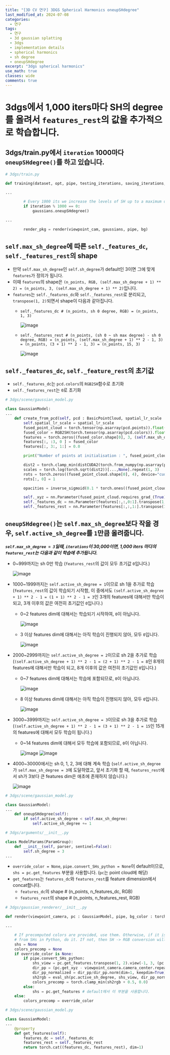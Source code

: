 ```yaml
---
title: "[3D CV 연구] 3DGS Spherical Harmonics oneupSHdegree"
last_modified_at: 2024-07-08
categories:
  - 연구
tags:
  - 연구
  - 3d gaussian splatting
  - 3dgs
  - implementation details
  - spherical harmonics
  - sh degree
  - oneupSHdegree
excerpt: "3dgs spherical harmonics"
use_math: true
classes: wide
comments: true
---
```


# 3dgs에서 1,000 iters마다 SH의 degree를 올려서 `features_rest`의 값을 추가적으로 학습합니다.

## 3dgs/train.py에서 `iteration` 1000마다 `oneupSHdegree()`를 하고 있습니다.
  
```python
# 3dgs/train.py

def training(dataset, opt, pipe, testing_iterations, saving_iterations, checkpoint_iterations, checkpoint, debug_from):

...

        # Every 1000 its we increase the levels of SH up to a maximum degree
        if iteration % 1000 == 0:
            gaussians.oneupSHdegree()

...

        render_pkg = render(viewpoint_cam, gaussians, pipe, bg)
```

## `self.max_sh_degree`에 따른 `self._features_dc`, `self._features_rest`의 shape
- 만약 `self.max_sh_degree`인 `self.sh_degree`가 default인 3이면 그에 맞게 `features`가 정의가 됩니다.
- 이때 `features`의 shape은 `(n_points, RGB, (self.max_sh_degree + 1) ** 2) = (n_points, 3, (self.max_sh_degree + 1) ** 2)`입니다.
- `features`는 `self._features_dc`와 `self._features_rest`로 분리되고, `transpose(1, 2)`되면서 shape이 다음과 같아집니다.
  - `self._features_dc # (n_points, sh 0 degree, RGB) = (n_points, 1, 3)`
    
    ![image](https://github.com/sandokim/sandokim.github.io/assets/74639652/93d2ce7b-c25e-42f8-a503-fcdc155f325a)
    
  - `self._features_rest # (n_points, (sh 0 ~ sh max degree) - sh 0 degree, RGB) = (n_points, (self.max_sh_degree + 1) ** 2 - 1, 3) = (n_points, (3 + 1) ** 2 - 1, 3) = (n_points, 15, 3)`
    
    ![image](https://github.com/sandokim/sandokim.github.io/assets/74639652/8feb8223-160b-40b6-b059-154745ace22c)


## `self._features_dc`, `self._feature_rest`의 초기값
- `self._features_dc`는 `pcd.colors`의 `RGB2SH`함수로 초기화
- `self._features_rest`는 `0`로 초기화

```python
# 3dgs/scene/gaussian_model.py

class GaussianModel:
...
    def create_from_pcd(self, pcd : BasicPointCloud, spatial_lr_scale : float):
        self.spatial_lr_scale = spatial_lr_scale
        fused_point_cloud = torch.tensor(np.asarray(pcd.points)).float().cuda()
        fused_color = RGB2SH(torch.tensor(np.asarray(pcd.colors)).float().cuda())
        features = torch.zeros((fused_color.shape[0], 3, (self.max_sh_degree + 1) ** 2)).float().cuda()
        features[:, :3, 0 ] = fused_color
        features[:, 3:, 1:] = 0.0

        print("Number of points at initialisation : ", fused_point_cloud.shape[0])

        dist2 = torch.clamp_min(distCUDA2(torch.from_numpy(np.asarray(pcd.points)).float().cuda()), 0.0000001)
        scales = torch.log(torch.sqrt(dist2))[...,None].repeat(1, 3)
        rots = torch.zeros((fused_point_cloud.shape[0], 4), device="cuda")
        rots[:, 0] = 1

        opacities = inverse_sigmoid(0.1 * torch.ones((fused_point_cloud.shape[0], 1), dtype=torch.float, device="cuda"))

        self._xyz = nn.Parameter(fused_point_cloud.requires_grad_(True))
        self._features_dc = nn.Parameter(features[:,:,0:1].transpose(1, 2).contiguous().requires_grad_(True))
        self._features_rest = nn.Parameter(features[:,:,1:].transpose(1, 2).contiguous().requires_grad_(True))
```

## `oneupSHdegree()`는 `self.max_sh_degree`보다 작을 경우, `self.active_sh_degree`를 `1`만큼 올려줍니다.
***`self.max_sh_degree = 3`일때, `iterations`이 30,000이면, 1,000 iters 마다의 `features_rest`는 다음과 같이 학습에 추가됩니다.***
  - 0\~999까지는 sh 0만 학습 (`features_rest`의 값이 모두 초기값 `0`입니다.)
    
    ![image](https://github.com/sandokim/sandokim.github.io/assets/74639652/dc77da22-6407-4a3c-97b9-7d4920acd41c)

  - 1000\~1999까지는 `self.active_sh_degree = 1`이므로 sh 1을 추가로 학습 (`features_rest`의 값이 학습되기 시작함, 이 중에서도 `(self.active_sh_degree + 1) ** 2 - 1 = (1 + 1) ** 2 - 1 = 3`인 3개의 features에 대해서만 학습이 되고, 3개 이후의 값은 여전히 초기값인 `0`입니다.)

    - 0\~2 features dim에 대해서는 학습되기 시작하여, `0`이 아닙니다.

       ![image](https://github.com/sandokim/sandokim.github.io/assets/74639652/785a52aa-d613-46bd-b16a-efa53d9f5565)

    - 3 이상 features dim에 대해서는 아직 학습이 진행되지 않아, 모두 `0`입니다.
    
      ![image](https://github.com/sandokim/sandokim.github.io/assets/74639652/d6480c18-fab8-4382-9b62-74adf3ceeafd)

  - 2000\~2999까지는 `self.active_sh_degree = 2`이므로 sh 2을 추가로 학습 (`(self.active_sh_degree + 1) ** 2 - 1 = (2 + 1) ** 2 - 1 = 8`인 8개의 features에 대해서만 학습이 되고, 8개 이후의 값은 여전히 초기값인 `0`입니다.)
    
    - 0\~7 features dim에 대해서는 학습에 포함되므로, `0`이 아닙니다.
   
      ![image](https://github.com/sandokim/sandokim.github.io/assets/74639652/fe52b193-4de9-40c8-8f22-d99b23335e0b)
   
    - 8 이상 features dim에 대해서는 아직 학습이 진행되지 않아, 모두 `0`입니다.
      
      ![image](https://github.com/sandokim/sandokim.github.io/assets/74639652/781e9a5c-e245-4353-8801-e163833c4033)

  - 3000\~3999까지는 `self.active_sh_degree = 3`이므로 sh 3을 추가로 학습 (`(self.active_sh_degree + 1) ** 2 - 1 = (3 + 1) ** 2 - 1 = 15`인 15개의 features에 대해서 모두 학습이 됩니다.)

    - 0\~14 features dim에 대해서 모두 학습에 포함되므로, `0`이 아닙니다.

      ![image](https://github.com/sandokim/sandokim.github.io/assets/74639652/221d04a1-dbaa-4100-a16e-a686a2cbac24)
      ![image](https://github.com/sandokim/sandokim.github.io/assets/74639652/e89571e9-afce-4bed-8ce2-2df872727d20)
    
  - 4000\~30000에서는 sh 0, 1, 2, 3에 대해 계속 학습 (`self.active_sh_degree`가 `self.max_sh_degree = 3`에 도달하였고, 앞서 초기화 할 때, `features_rest`에서 sh가 3보다 큰 features dim은 애초에 존재하지 않습니다.)

    ![image](https://github.com/sandokim/sandokim.github.io/assets/74639652/46accb62-7430-41c0-9d79-a4c3dee8da0e)


```python
# 3dgs/scene/gaussian_model.py

class GaussianModel:
...
    def oneupSHdegree(self):
        if self.active_sh_degree < self.max_sh_degree:
            self.active_sh_degree += 1
```

```python
# 3dgs/arguments/__init__.py

class ModelParams(ParamGroup): 
    def __init__(self, parser, sentinel=False):
        self.sh_degree = 3
...
```

- `override_color = None`, `pipe.convert_SHs_python = None`이 default이므로, `shs = pc.get_features` 부분을 사용합니다. (`pc`는 point cloud에 해당)
- `get_features`는 `features_dc`와 `features_rest`를 feature dimension에서 concat합니다.
  - `features_dc`의 shape # (n_points, n_features_dc, RGB)
  - `features_rest`의  shape # (n_points, n_features_rest, RGB)

```python
# 3dgs/gaussian_renderer/__init__.py

def render(viewpoint_camera, pc : GaussianModel, pipe, bg_color : torch.Tensor, scaling_modifier = 1.0, override_color = None):

...

    # If precomputed colors are provided, use them. Otherwise, if it is desired to precompute colors
    # from SHs in Python, do it. If not, then SH -> RGB conversion will be done by rasterizer.
    shs = None
    colors_precomp = None
    if override_color is None:
        if pipe.convert_SHs_python:
            shs_view = pc.get_features.transpose(1, 2).view(-1, 3, (pc.max_sh_degree+1)**2)
            dir_pp = (pc.get_xyz - viewpoint_camera.camera_center.repeat(pc.get_features.shape[0], 1))
            dir_pp_normalized = dir_pp/dir_pp.norm(dim=1, keepdim=True)
            sh2rgb = eval_sh(pc.active_sh_degree, shs_view, dir_pp_normalized)
            colors_precomp = torch.clamp_min(sh2rgb + 0.5, 0.0)
        else:
            shs = pc.get_features # default에서 이 부분을 사용합니다.
    else:
        colors_precomp = override_color

```

```python
# 3dgs/scene/gaussian_model.py

class GaussianModel:
...
    @property
    def get_features(self):
        features_dc = self._features_dc
        features_rest = self._features_rest
        return torch.cat((features_dc, features_rest), dim=1)
```









